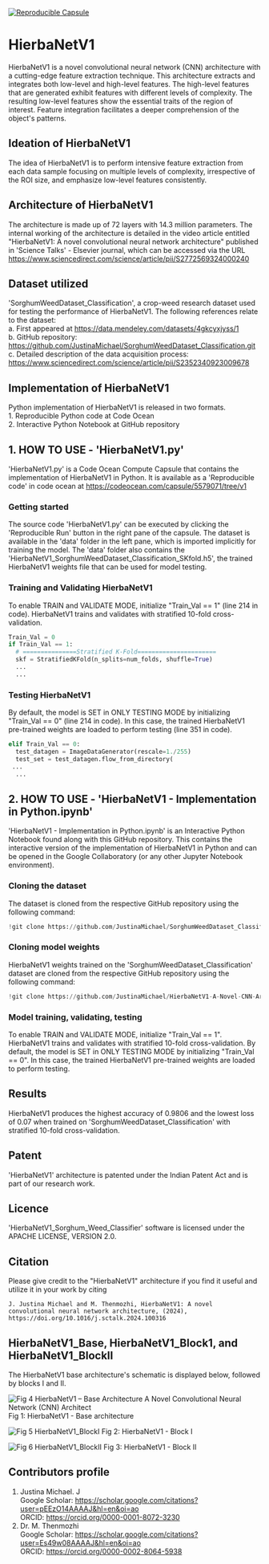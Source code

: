 [![Reproducible Capsule](https://img.shields.io/static/v1?label=&message=code+ocean&color=blue)](https://codeocean.com/capsule/5579071/tree/v1)

# HierbaNetV1
HierbaNetV1 is a novel convolutional neural network (CNN) architecture with a cutting-edge feature extraction technique. This architecture extracts and integrates both low-level and high-level features. The high-level features that are generated exhibit features with different levels of complexity. The resulting low-level features show the essential traits of the region of interest. Feature integration facilitates a deeper comprehension of the object's patterns.

## Ideation of HierbaNetV1
The idea of HierbaNetV1 is to perform intensive feature extraction from each data sample focusing on multiple levels of complexity, irrespective of the ROI size, and emphasize low-level features consistently.

## Architecture of HierbaNetV1
The architecture is made up of 72 layers with 14.3 million parameters. The internal working of the architecture is detailed in the video article entitled "HierbaNetV1: A novel convolutional neural network architecture" published in 'Science Talks' - Elsevier journal, which can be accessed via the URL https://www.sciencedirect.com/science/article/pii/S2772569324000240

## Dataset utilized
'SorghumWeedDataset_Classification', a crop-weed research dataset used for testing the performance of HierbaNetV1. The following references relate to the dataset: </br>
a. First appeared at https://data.mendeley.com/datasets/4gkcyxjyss/1 </br>
b. GitHub repository: https://github.com/JustinaMichael/SorghumWeedDataset_Classification.git </br>
c. Detailed description of the data acquisition process: https://www.sciencedirect.com/science/article/pii/S2352340923009678

## Implementation of HierbaNetV1
Python implementation of HierbaNetV1 is released in two formats.
</br> 1. Reproducible Python code at Code Ocean
</br> 2. Interactive Python Notebook at GitHub repository

## 1. HOW TO USE - 'HierbaNetV1.py'
'HierbaNetV1.py' is a Code Ocean Compute Capsule that contains the implementation of HierbaNetV1 in Python. It is available as a 'Reproducible code' in code ocean at https://codeocean.com/capsule/5579071/tree/v1

### Getting started
The source code 'HierbaNetV1.py' can be executed by clicking the 'Reproducible Run' button in the right pane of the capsule. The dataset is available in the 'data' folder in the left pane, which is imported implicitly for training the model. The 'data' folder also contains the 'HierbaNetV1_SorghumWeedDataset_Classification_SKfold.h5', the trained HierbaNetV1 weights file that can be used for model testing.

### Training and Validating HierbaNetV1
To enable TRAIN and VALIDATE MODE, initialize "Train_Val == 1" (line 214 in code). HierbaNetV1 trains and validates with stratified 10-fold cross-validation.
```python
Train_Val = 0
if Train_Val == 1:
  # ===============Stratified K-Fold======================
  skf = StratifiedKFold(n_splits=num_folds, shuffle=True)
  ...
  ...
```

### Testing HierbaNetV1
By default, the model is SET in ONLY TESTING MODE by initializing "Train_Val == 0" (line 214 in code). In this case, the trained HierbaNetV1 pre-trained weights are loaded to perform testing (line 351 in code).
```python
elif Train_Val == 0:
  test_datagen = ImageDataGenerator(rescale=1./255)
  test_set = test_datagen.flow_from_directory(
 ...
  ...
```

## 2. HOW TO USE - 'HierbaNetV1 - Implementation in Python.ipynb' 
'HierbaNetV1 - Implementation in Python.ipynb' is an Interactive Python Notebook found along with this GitHub repository. This contains the interactive version of the implementation of HierbaNetV1 in Python and can be opened in the Google Collaboratory (or any other Jupyter Notebook environment). 

### Cloning the dataset
The dataset is cloned from the respective GitHub repository using the following command: 
```python
!git clone https://github.com/JustinaMichael/SorghumWeedDataset_Classification.git
```

### Cloning model weights
HierbaNetV1 weights trained on the 'SorghumWeedDataset_Classification' dataset are cloned from the respective GitHub repository using the following command: 
```python
!git clone https://github.com/JustinaMichael/HierbaNetV1-A-Novel-CNN-Architecture.git
```

### Model training, validating, testing
To enable TRAIN and VALIDATE MODE, initialize "Train_Val == 1". HierbaNetV1 trains and validates with stratified 10-fold cross-validation. By default, the model is SET in ONLY TESTING MODE by initializing "Train_Val == 0". In this case, the trained HierbaNetV1 pre-trained weights are loaded to perform testing.

## Results
HierbaNetV1 produces the highest accuracy of 0.9806 and the lowest loss of 0.07 when trained on 'SorghumWeedDataset_Classification' with stratified 10-fold cross-validation.

## Patent 
'HierbaNetV1' architecture is patented under the Indian Patent Act and is part of our research work.

## Licence
'HierbaNetV1_Sorghum_Weed_Classifier' software is licensed under the APACHE LICENSE, VERSION 2.0.

## Citation 
Please give credit to the "HierbaNetV1" architecture if you find it useful and utilize it in your work by citing 
```
J. Justina Michael and M. Thenmozhi, HierbaNetV1: A novel convolutional neural network architecture, (2024), https://doi.org/10.1016/j.sctalk.2024.100316
```

## HierbaNetV1_Base, HierbaNetV1_Block1, and HierbaNetV1_BlockII
The HierbaNetV1 base architecture's schematic is displayed below, followed by blocks I and II.

![Fig 4  HierbaNetV1 – Base Architecture A Novel Convolutional Neural Network (CNN) Architect](https://github.com/JustinaMichael/HierbaNetV1_Sorghum_Weed_Classifier/assets/67352212/ab0f36cd-53fa-4539-898a-a76090bcc97e)
Fig 1: HierbaNetV1 - Base architecture

![Fig 5  HierbaNetV1_BlockI](https://github.com/JustinaMichael/HierbaNetV1_Sorghum_Weed_Classifier/assets/67352212/24a6979c-58fa-457a-87f7-2058262384b4)
Fig 2: HierbaNetV1 - Block I

![Fig  6  HierbaNetV1_BlockII](https://github.com/JustinaMichael/HierbaNetV1_Sorghum_Weed_Classifier/assets/67352212/4f3f3f20-c8f5-4962-8af7-af613bff8e42)
Fig 3: HierbaNetV1 - Block II

## Contributors profile <br/>
1. Justina Michael. J <br/>
        Google Scholar: https://scholar.google.com/citations?user=pEEzO14AAAAJ&hl=en&oi=ao <br/>
        ORCID: https://orcid.org/0000-0001-8072-3230 </br>
2. Dr. M. Thenmozhi <br/>
        Google Scholar: https://scholar.google.com/citations?user=Es49w08AAAAJ&hl=en&oi=ao <br/>
        ORCID: https://orcid.org/0000-0002-8064-5938 <br/>
